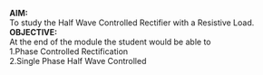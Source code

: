 <b>AIM:<br></b>
To study the Half Wave Controlled Rectifier with a Resistive Load.<br>
<b>OBJECTIVE:</b><br>
At the end of the module the student would be able to<br>
1.Phase Controlled Rectification<br>
2.Single Phase Half Wave Controlled <br>
